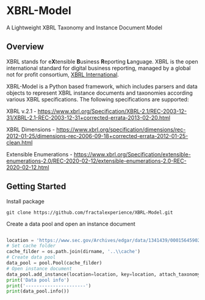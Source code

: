 # XBRL-Model
A Lightweight XBRL Taxonomy and Instance Document Model



## Overview

XBRL stands for e**X**tensible **B**usiness **R**eporting **L**anguage. XBRL is the open international standard for digital business reporting, managed by a global not for profit consortium, [XBRL International](https://www.xbrl.org/).  

XBRL-Model is a Python based framework, which includes parsers and data objects to represent XBRL instance documents and taxonomies according various XBRL specifications. The following specifications are supported: 

XBRL v.2.1 - https://www.xbrl.org/Specification/XBRL-2.1/REC-2003-12-31/XBRL-2.1-REC-2003-12-31+corrected-errata-2013-02-20.html

XBRL Dimensions - https://www.xbrl.org/specification/dimensions/rec-2012-01-25/dimensions-rec-2006-09-18+corrected-errata-2012-01-25-clean.html

Extensible Enumerations - https://www.xbrl.org/Specification/extensible-enumerations-2.0/REC-2020-02-12/extensible-enumerations-2.0-REC-2020-02-12.html



## Getting Started

Install package

``` 
git clone https://github.com/fractalexperience/XBRL-Model.git
```



Create a data pool and open an instance document

``` python

location = 'https://www.sec.gov/Archives/edgar/data/1341439/000156459020056896/orcl-10q_20201130_htm.xml'
# Set cache folder
cache_filder = os.path.join(dirname, '..\\cache')
# Create data pool
data_pool = pool.Pool(cache_filder)
# Open instance document
data_pool.add_instance(location=location, key=location, attach_taxonomy=True)
print('Data pool info')
print('----------------------')
print(data_pool.info())

```



